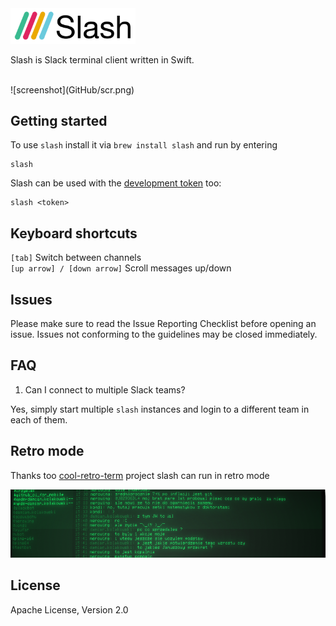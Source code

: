 <img src="GitHub/slash_logo.png" alt="logo" width="200px;"/>

Slash is Slack terminal client written in Swift.

</br>
![screenshot](GitHub/scr.png)

## Getting started

To use `slash` install it via `brew install slash` and run by entering

```
slash
```

Slash can be used with the [development token](https://api.slack.com/docs/oauth-test-tokens) too:

```
slash <token>
```

## Keyboard shortcuts

`[tab]` Switch between channels </br>
`[up arrow] / [down arrow]` Scroll messages up/down

## Issues

Please make sure to read the Issue Reporting Checklist before opening an issue. Issues not conforming to the guidelines may be closed immediately.

## FAQ

1. Can I connect to multiple Slack teams?

  Yes, simply start multiple `slash` instances and login to a different team in each of them.

## Retro mode

Thanks too [cool-retro-term](https://github.com/Swordfish90/cool-retro-term) project slash can run in retro mode

![screenshot](GitHub/scr_retro.png)

## License

Apache License, Version 2.0
